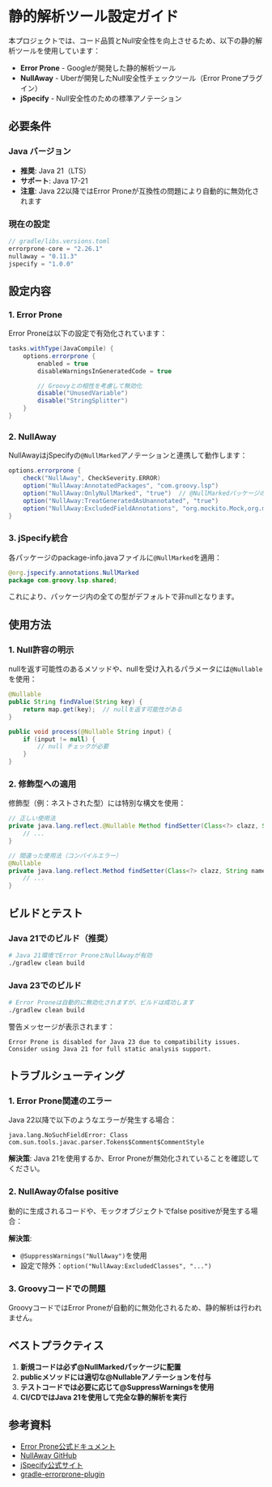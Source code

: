 # 静的解析ツール設定ガイド

本プロジェクトでは、コード品質とNull安全性を向上させるため、以下の静的解析ツールを使用しています：

- **Error Prone** - Googleが開発した静的解析ツール
- **NullAway** - Uberが開発したNull安全性チェックツール（Error Proneプラグイン）
- **jSpecify** - Null安全性のための標準アノテーション

## 必要条件

### Java バージョン

- **推奨**: Java 21（LTS）
- **サポート**: Java 17-21
- **注意**: Java 22以降ではError Proneが互換性の問題により自動的に無効化されます

### 現在の設定

```groovy
// gradle/libs.versions.toml
errorprone-core = "2.26.1"
nullaway = "0.11.3"
jspecify = "1.0.0"
```

## 設定内容

### 1. Error Prone

Error Proneは以下の設定で有効化されています：

```groovy
tasks.withType(JavaCompile) {
    options.errorprone {
        enabled = true
        disableWarningsInGeneratedCode = true

        // Groovyとの相性を考慮して無効化
        disable("UnusedVariable")
        disable("StringSplitter")
    }
}
```

### 2. NullAway

NullAwayはjSpecifyの`@NullMarked`アノテーションと連携して動作します：

```groovy
options.errorprone {
    check("NullAway", CheckSeverity.ERROR)
    option("NullAway:AnnotatedPackages", "com.groovy.lsp")
    option("NullAway:OnlyNullMarked", "true")  // @NullMarkedパッケージのみチェック
    option("NullAway:TreatGeneratedAsUnannotated", "true")
    option("NullAway:ExcludedFieldAnnotations", "org.mockito.Mock,org.mockito.Spy")
}
```

### 3. jSpecify統合

各パッケージのpackage-info.javaファイルに`@NullMarked`を適用：

```java
@org.jspecify.annotations.NullMarked
package com.groovy.lsp.shared;
```

これにより、パッケージ内の全ての型がデフォルトで非nullとなります。

## 使用方法

### 1. Null許容の明示

nullを返す可能性のあるメソッドや、nullを受け入れるパラメータには`@Nullable`を使用：

```java
@Nullable
public String findValue(String key) {
    return map.get(key);  // nullを返す可能性がある
}

public void process(@Nullable String input) {
    if (input != null) {
        // null チェックが必要
    }
}
```

### 2. 修飾型への適用

修飾型（例：ネストされた型）には特別な構文を使用：

```java
// 正しい使用法
private java.lang.reflect.@Nullable Method findSetter(Class<?> clazz, String name) {
    // ...
}

// 間違った使用法（コンパイルエラー）
@Nullable
private java.lang.reflect.Method findSetter(Class<?> clazz, String name) {
    // ...
}
```

## ビルドとテスト

### Java 21でのビルド（推奨）

```bash
# Java 21環境でError ProneとNullAwayが有効
./gradlew clean build
```

### Java 23でのビルド

```bash
# Error Proneは自動的に無効化されますが、ビルドは成功します
./gradlew clean build
```

警告メッセージが表示されます：
```
Error Prone is disabled for Java 23 due to compatibility issues.
Consider using Java 21 for full static analysis support.
```

## トラブルシューティング

### 1. Error Prone関連のエラー

Java 22以降で以下のようなエラーが発生する場合：
```
java.lang.NoSuchFieldError: Class com.sun.tools.javac.parser.Tokens$Comment$CommentStyle
```

**解決策**: Java 21を使用するか、Error Proneが無効化されていることを確認してください。

### 2. NullAwayのfalse positive

動的に生成されるコードや、モックオブジェクトでfalse positiveが発生する場合：

**解決策**:
- `@SuppressWarnings("NullAway")`を使用
- 設定で除外：`option("NullAway:ExcludedClasses", "...")`

### 3. Groovyコードでの問題

GroovyコードではError Proneが自動的に無効化されるため、静的解析は行われません。

## ベストプラクティス

1. **新規コードは必ず@NullMarkedパッケージに配置**
2. **publicメソッドには適切な@Nullableアノテーションを付与**
3. **テストコードでは必要に応じて@SuppressWarningsを使用**
4. **CI/CDではJava 21を使用して完全な静的解析を実行**

## 参考資料

- [Error Prone公式ドキュメント](https://errorprone.info/)
- [NullAway GitHub](https://github.com/uber/NullAway)
- [jSpecify公式サイト](https://jspecify.dev/)
- [gradle-errorprone-plugin](https://github.com/tbroyer/gradle-errorprone-plugin)
